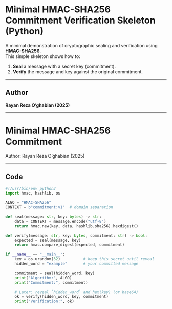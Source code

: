 # Minimal HMAC-SHA256 Commitment Verification Skeleton (Python)

A minimal demonstration of cryptographic sealing and verification using **HMAC-SHA256**.  
This simple skeleton shows how to:

1. **Seal** a message with a secret key (commitment).  
2. **Verify** the message and key against the original commitment.  

---

## Author
**Rayan Reza O’ghabian (2025)**

---

# Minimal HMAC-SHA256 Commitment

Author: Rayan Reza O’ghabian (2025)

---

## Code

```python
#!/usr/bin/env python3
import hmac, hashlib, os

ALGO = "HMAC-SHA256"
CONTEXT = b"commitment:v1"  # domain separation

def seal(message: str, key: bytes) -> str:
    data = CONTEXT + message.encode("utf-8")
    return hmac.new(key, data, hashlib.sha256).hexdigest()

def verify(message: str, key: bytes, commitment: str) -> bool:
    expected = seal(message, key)
    return hmac.compare_digest(expected, commitment)

if __name__ == "__main__":
    key = os.urandom(32)          # keep this secret until reveal
    hidden_word = "example"       # your committed message

    commitment = seal(hidden_word, key)
    print("Algorithm:", ALGO)
    print("Commitment:", commitment)

    # Later: reveal `hidden_word` and hex(key) (or base64)
    ok = verify(hidden_word, key, commitment)
    print("Verification:", ok)
